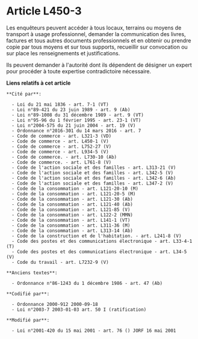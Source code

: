 # Article L450-3

Les enquêteurs peuvent accéder à tous locaux, terrains ou moyens de transport à usage professionnel, demander la
communication des livres, factures et tous autres documents professionnels et en obtenir ou prendre copie par tous moyens et
sur tous supports, recueillir sur convocation ou sur place les renseignements et justifications.

Ils peuvent demander à l'autorité dont ils dépendent de désigner un expert pour procéder à toute expertise contradictoire
nécessaire.

**Liens relatifs à cet article**

	**Cité par**:

	  - Loi du 21 mai 1836 - art. 7-1 (VT)
	  - Loi n°89-421 du 23 juin 1989 - art. 9 (Ab)
	  - Loi n°89-1008 du 31 décembre 1989 - art. 9 (VT)
	  - Loi n°95-96 du 1 février 1995 - art. 23-1 (VT)
	  - Loi n°2004-575 du 21 juin 2004 - art. 19 (V)
	  - Ordonnance n°2016-301 du 14 mars 2016 - art. 7
	  - Code de commerce - art. L321-3 (VD)
	  - Code de commerce - art. L450-1 (V)
	  - Code de commerce - art. L752-27 (V)
	  - Code de commerce - art. L934-5 (V)
	  - Code de commerce. - art. L730-10 (Ab)
	  - Code de commerce. - art. L761-8 (V)
	  - Code de l'action sociale et des familles - art. L313-21 (V)
	  - Code de l'action sociale et des familles - art. L342-5 (V)
	  - Code de l'action sociale et des familles - art. L342-6 (Ab)
	  - Code de l'action sociale et des familles - art. L347-2 (V)
	  - Code de la consommation - art. L121-20-10 (M)
	  - Code de la consommation - art. L121-20-5 (M)
	  - Code de la consommation - art. L121-30 (Ab)
	  - Code de la consommation - art. L121-40 (Ab)
	  - Code de la consommation - art. L121-85 (V)
	  - Code de la consommation - art. L122-2 (MMN)
	  - Code de la consommation - art. L141-1 (VT)
	  - Code de la consommation - art. L311-36 (M)
	  - Code de la consommation - art. L313-14 (Ab)
	  - Code de la construction et de l'habitation. - art. L241-8 (V)
	  - Code des postes et des communications électronique - art. L33-4-1 (T)
	  - Code des postes et des communications électronique - art. L34-5 (V)
	  - Code du travail - art. L7232-9 (V)

	**Anciens textes**:

	  - Ordonnance n°86-1243 du 1 décembre 1986 - art. 47 (Ab)

	**Codifié par**:

	  - Ordonnance 2000-912 2000-09-18
	  - Loi n°2003-7 2003-01-03 art. 50 I (ratification)

	**Modifié par**:

	  - Loi n°2001-420 du 15 mai 2001 - art. 76 () JORF 16 mai 2001
